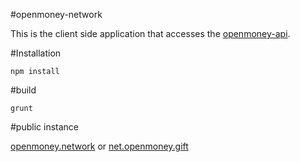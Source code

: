 #openmoney-network

This is the client side application that accesses the [openmoney-api](https://github.com/deefactorial/openmoney-api).

#Installation

`npm install`

#build

`grunt`

#public instance

[openmoney.network](https://openmoney.network) or [net.openmoney.gift](https://net.openmoney.gift)
